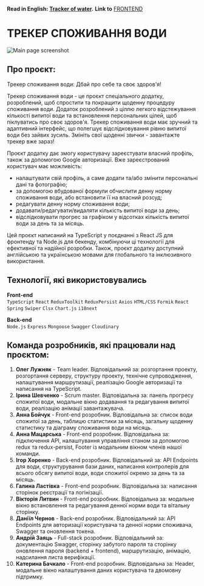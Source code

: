 **Read in English: [Tracker of water](README.en.md).**
**Link to** [FRONTEND](https://github.com/luzhnyak/aqua-frontend)

# ТРЕКЕР СПОЖИВАННЯ ВОДИ

![Main page screenshot](https://github.com/luzhnyak/aqua-frontend/raw/main/src/images/Main_page.png)

## Про проєкт:

Трекер споживання води: Дбай про себе та своє здоров'я!

Трекер споживання води - це проєкт спеціального додатку, розроблений, щоб спростити та покращити щоденну процедуру споживання води. Додаток розроблений з ціллю легкого відстежування кількості випитої води та встановлення персональних цілей, щоб піклуватись про своє здоров'я. Трекер споживання води має зручний та адаптивний інтерфейс, що полегшує відслідковування рівню випитої води без зайвих зусиль.
Змініть свої щоденні звички - завантажте трекер вже зараз!

Проєкт додатку дає змогу користувачу зареєстувати власний профіль, також за допомогою Google авторизації.
Вже зареєстрований користувач має можливість:

- налаштувати свій профіль, а саме додати та/або змінити персональні дані та фотографію;
- за допомогою вбудованої формули обчислити денну норму споживання води, або встановити її на власний розсуд;
- редагувати денну норму споживання води;
- додавати/редагувати/видаляти кількість випитої води за день;
- відслідковувати прогрес за графіком у відсотках кількість випитої води за день та за місяць.

Цей проєкт написаний на TypeScript у поєднанні з React JS для фронтенду та Node.js для бекенду, комбінуючи ці технології для ефективної та надійної розробки. Також, проєкт додатку доступний англійською та українською мовами для глобального та інклюзивного використання.

## Технології, які використовувались

**Front-end**<br />
`TypeScript` `React` `ReduxToolkit` `ReduxPersist` `Axios` `HTML/CSS` `Formik`
`React Spring` `Swiper` `Clsx` `Chart.js` `i18next`

**Back-end**<br />
`Node.js` `Express` `Mongoose` `Swagger` `Cloudinary`

## Команда розробників, які працювали над проєктом:

1. **Олег Лужняк** - Team leader. Відповідальний за: розгортання проекту, розгортання серверу, структуру проекту, технічне супроводження, налаштування маршрутизації, реалізацію Google авторизації та написання на TypeScript.
2. **Ірина Шевченко** - Scrum master. Відповідальна за: панель прогресу спожитої води, модальне вікно додавання та редагування випитої води, реалізацію анімації завантажувача.
3. **Анна Бойчук** - Front-end розробник. Відповідальна за: список води спожитої за день, таблицю статистики за місяць, загальну щоденну статистику та діаграму споживання води на місяць.
4. **Анна Мацарська** - Front-end розробник. Відповідальна за: підключення API, налаштування управління станом за допомогою redux та redux-persist, Footer із модальним вікном членів нашої команди.
5. **Ігор Хоренко** - Back-end розробник. Відповідальний за: API Endpoints для води, структурування бази даних, написання контролерів для всього обсягу випитої води, води спожитої окремо за день та за місяць.
6. **Галина Ластівка** - Front-end розробник. Відповідальна за: написання сторінок реєстрації та логінізації.
7. **Вікторія Литвин** - Front-end розробник. Відповідальна за: модальне вікно встановлення та редагування денної норми води та вітальну сторінку.
8. **Даніїл Чернов** - Back-end розробник. Відповідальний за: API Endpoints для авторизації користувача та денної норми споживача, Swagger та оновлення токена.
9. **Андрій Заяць** - Full-stack розробник. Відповідальний за: документацію Swagger, сторінку забутого пароля та сторінку оновлення пароля (backend + frontend), маршрутизацію, анімацію, надсилання листа верифікації.
10. **Катерина Бачкало** - Front-end розробник. Відповідальна за: Header, модальне вікно налаштування даних користувача та двомовну підтримку.
